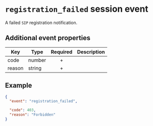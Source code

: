 # `registration_failed` session event

A failed `SIP` registration notification.

## Additional event properties

| Key | Type | Required | Description |
| --- | --- | :---: | --- |
| code | number | + | |
| reason | string | + | |

## Example

```json
{
  "event": "registration_failed",

  "code": 403,
  "reason": "Forbidden"
}
```
